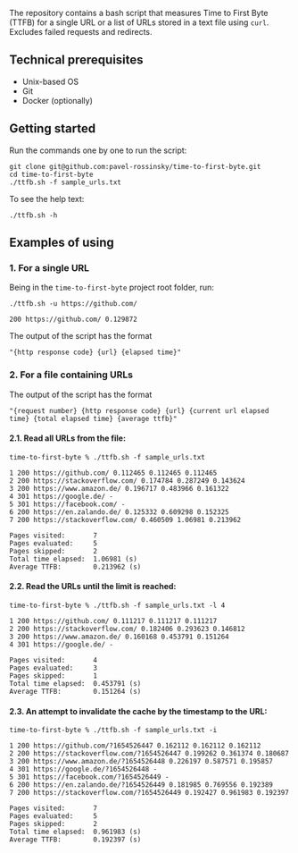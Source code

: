 The repository contains a bash script that measures Time to First Byte (TTFB) for a single URL or a list of URLs stored in a text file using `curl`. Excludes failed requests and redirects.

## Technical prerequisites
- Unix-based OS
- Git
- Docker (optionally)

## Getting started
Run the commands one by one to run the script:
```
git clone git@github.com:pavel-rossinsky/time-to-first-byte.git
cd time-to-first-byte
./ttfb.sh -f sample_urls.txt
```
To see the help text:
```
./ttfb.sh -h
```

## Examples of using
### 1. For a single URL
Being in the `time-to-first-byte` project root folder, run:
```
./ttfb.sh -u https://github.com/

200 https://github.com/ 0.129872
```
The output of the script has the format
```
"{http response code} {url} {elapsed time}"
```

### 2. For a file containing URLs
The output of the script has the format
```
"{request number} {http response code} {url} {current url elapsed time} {total elapsed time} {average ttfb}"
```
#### 2.1. Read all URLs from the file:
```
time-to-first-byte % ./ttfb.sh -f sample_urls.txt

1 200 https://github.com/ 0.112465 0.112465 0.112465
2 200 https://stackoverflow.com/ 0.174784 0.287249 0.143624
3 200 https://www.amazon.de/ 0.196717 0.483966 0.161322
4 301 https://google.de/ -
5 301 https://facebook.com/ -
6 200 https://en.zalando.de/ 0.125332 0.609298 0.152325
7 200 https://stackoverflow.com/ 0.460509 1.06981 0.213962

Pages visited:       7
Pages evaluated:     5
Pages skipped:       2
Total time elapsed:  1.06981 (s)
Average TTFB:        0.213962 (s)

```

#### 2.2. Read the URLs until the limit is reached:
```
time-to-first-byte % ./ttfb.sh -f sample_urls.txt -l 4

1 200 https://github.com/ 0.111217 0.111217 0.111217
2 200 https://stackoverflow.com/ 0.182406 0.293623 0.146812
3 200 https://www.amazon.de/ 0.160168 0.453791 0.151264
4 301 https://google.de/ -

Pages visited:       4
Pages evaluated:     3
Pages skipped:       1
Total time elapsed:  0.453791 (s)
Average TTFB:        0.151264 (s)
```

#### 2.3. An attempt to invalidate the cache by the timestamp to the URL:
```
time-to-first-byte % ./ttfb.sh -f sample_urls.txt -i

1 200 https://github.com/?1654526447 0.162112 0.162112 0.162112
2 200 https://stackoverflow.com/?1654526447 0.199262 0.361374 0.180687
3 200 https://www.amazon.de/?1654526448 0.226197 0.587571 0.195857
4 301 https://google.de/?1654526448 -
5 301 https://facebook.com/?1654526449 -
6 200 https://en.zalando.de/?1654526449 0.181985 0.769556 0.192389
7 200 https://stackoverflow.com/?1654526449 0.192427 0.961983 0.192397

Pages visited:       7
Pages evaluated:     5
Pages skipped:       2
Total time elapsed:  0.961983 (s)
Average TTFB:        0.192397 (s)
```
